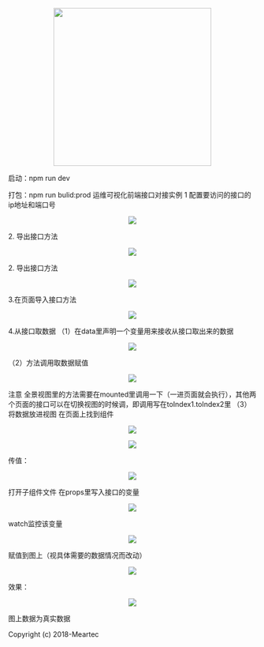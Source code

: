 <p align="center">
  <img width="320" src="https://wpimg.wallstcn.com/ecc53a42-d79b-42e2-8852-5126b810a4c8.svg">
</p>
启动：npm run dev

打包：npm run bulid:prod
运维可视化前端接口对接实例
1 配置要访问的接口的ip地址和端口号
<p align="center">
  <img src="https://raw.githubusercontent.com/rockdeaf/visualization_front/master/%E5%A4%A7%E5%B1%8F%E6%95%B0%E6%8D%AE%E6%8E%A5%E5%8F%A3%E5%AF%B9%E6%8E%A5/pic1.png">
</p>
2. 导出接口方法
<p align="center">
  <img  src="https://raw.githubusercontent.com/rockdeaf/visualization_front/master/%E5%A4%A7%E5%B1%8F%E6%95%B0%E6%8D%AE%E6%8E%A5%E5%8F%A3%E5%AF%B9%E6%8E%A5/pic2.png">
</p>
2. 导出接口方法
<p align="center">
  <img  src="https://raw.githubusercontent.com/rockdeaf/visualization_front/master/%E5%A4%A7%E5%B1%8F%E6%95%B0%E6%8D%AE%E6%8E%A5%E5%8F%A3%E5%AF%B9%E6%8E%A5/pic3.png">
</p>
3.在页面导入接口方法
<p align="center">
  <img  src="https://raw.githubusercontent.com/rockdeaf/visualization_front/master/%E5%A4%A7%E5%B1%8F%E6%95%B0%E6%8D%AE%E6%8E%A5%E5%8F%A3%E5%AF%B9%E6%8E%A5/pic4.png">
</p>
4.从接口取数据
（1）在data里声明一个变量用来接收从接口取出来的数据
<p align="center">
  <img  src="https://raw.githubusercontent.com/rockdeaf/visualization_front/master/%E5%A4%A7%E5%B1%8F%E6%95%B0%E6%8D%AE%E6%8E%A5%E5%8F%A3%E5%AF%B9%E6%8E%A5/pic5.png">
</p>
（2）方法调用取数据赋值
<p align="center">
  <img src="https://raw.githubusercontent.com/rockdeaf/visualization_front/master/%E5%A4%A7%E5%B1%8F%E6%95%B0%E6%8D%AE%E6%8E%A5%E5%8F%A3%E5%AF%B9%E6%8E%A5/pic6.png">
</p>
注意 全景视图里的方法需要在mounted里调用一下（一进页面就会执行），其他两个页面的接口可以在切换视图的时候调，即调用写在toIndex1.toIndex2里
（3）将数据放进视图
在页面上找到组件
<p align="center">
  <img src="https://raw.githubusercontent.com/rockdeaf/visualization_front/master/%E5%A4%A7%E5%B1%8F%E6%95%B0%E6%8D%AE%E6%8E%A5%E5%8F%A3%E5%AF%B9%E6%8E%A5/pic7.png">
</p>
<p align="center">
  <img src="https://raw.githubusercontent.com/rockdeaf/visualization_front/master/%E5%A4%A7%E5%B1%8F%E6%95%B0%E6%8D%AE%E6%8E%A5%E5%8F%A3%E5%AF%B9%E6%8E%A5/pic8.png">
</p>
传值：
<p align="center">
  <img src="https://raw.githubusercontent.com/rockdeaf/visualization_front/master/%E5%A4%A7%E5%B1%8F%E6%95%B0%E6%8D%AE%E6%8E%A5%E5%8F%A3%E5%AF%B9%E6%8E%A5/pic9.png">
</p>
打开子组件文件
在props里写入接口的变量
<p align="center">
  <img  src="https://raw.githubusercontent.com/rockdeaf/visualization_front/master/%E5%A4%A7%E5%B1%8F%E6%95%B0%E6%8D%AE%E6%8E%A5%E5%8F%A3%E5%AF%B9%E6%8E%A5/pic10.png">
</p>
watch监控该变量
<p align="center">
  <img src="https://raw.githubusercontent.com/rockdeaf/visualization_front/master/%E5%A4%A7%E5%B1%8F%E6%95%B0%E6%8D%AE%E6%8E%A5%E5%8F%A3%E5%AF%B9%E6%8E%A5/pic11.png">
</p>
赋值到图上（视具体需要的数据情况而改动）
<p align="center">
  <img  src="https://raw.githubusercontent.com/rockdeaf/visualization_front/master/%E5%A4%A7%E5%B1%8F%E6%95%B0%E6%8D%AE%E6%8E%A5%E5%8F%A3%E5%AF%B9%E6%8E%A5/pic12.png">
</p>
效果：
<p align="center">
  <img src="https://raw.githubusercontent.com/rockdeaf/visualization_front/master/%E5%A4%A7%E5%B1%8F%E6%95%B0%E6%8D%AE%E6%8E%A5%E5%8F%A3%E5%AF%B9%E6%8E%A5/pic13.png">
</p>
图上数据为真实数据


Copyright (c) 2018-Meartec
